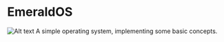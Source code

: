 # EmeraldOS
![Alt text](https://minecraft.fandom.com/wiki/Emerald "a title")
A simple operating system, implementing some basic concepts.
